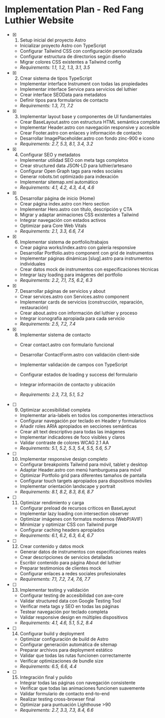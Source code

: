 # Implementation Plan - Red Fang Luthier Website

- [x] 1. Setup inicial del proyecto Astro

  - Inicializar proyecto Astro con TypeScript
  - Configurar Tailwind CSS con configuración personalizada
  - Configurar estructura de directorios según diseño
  - Migrar colores CSS existentes a Tailwind config
  - _Requirements: 1.1, 1.2, 1.3, 3.1, 3.5_

- [x] 2. Crear sistema de tipos TypeScript





  - Implementar interface Instrument con todas las propiedades
  - Implementar interface Service para servicios del luthier
  - Crear interface SEOData para metadatos
  - Definir tipos para formularios de contacto
  - _Requirements: 1.3, 7.1, 7.2_

- [x] 3. Implementar layout base y componentes de UI fundamentales



  - Crear BaseLayout.astro con estructura HTML semántica completa
  - Implementar Header.astro con navegación responsive y accesible
  - Crear Footer.astro con enlaces y información de contacto
  - Desarrollar ImagePlaceholder.astro con fondo zinc-900 e icono
  - _Requirements: 2.7, 5.3, 8.1, 3.4, 3.2_

- [x] 4. Configurar SEO y metadatos



  - Implementar utilidad SEO con meta tags completos
  - Crear structured data JSON-LD para luthier/artesano
  - Configurar Open Graph tags para redes sociales
  - Generar robots.txt optimizado para indexación
  - Implementar sitemap.xml automático
  - _Requirements: 4.1, 4.2, 4.3, 4.4, 4.6_

- [x] 5. Desarrollar página de inicio (Home)



  - Crear página index.astro con Hero section
  - Implementar Hero.astro con título, descripción y CTA
  - Migrar y adaptar animaciones CSS existentes a Tailwind
  - Integrar navegación con estados activos
  - Optimizar para Core Web Vitals
  - _Requirements: 2.1, 3.3, 6.6, 7.4_

- [x] 6. Implementar sistema de portfolio/trabajos








  - Crear página works/index.astro con galería responsive
  - Desarrollar Portfolio.astro component con grid de instrumentos
  - Implementar páginas dinámicas [slug].astro para instrumentos individuales
  - Crear datos mock de instrumentos con especificaciones técnicas
  - Integrar lazy loading para imágenes del portfolio
  - _Requirements: 2.2, 7.1, 7.5, 6.2, 6.3_

- [x] 7. Desarrollar páginas de servicios y about






  - Crear services.astro con Services.astro component
  - Implementar cards de servicios (construcción, reparación, restauración)
  - Crear about.astro con información del luthier y proceso
  - Integrar iconografía apropiada para cada servicio
  - _Requirements: 2.5, 7.2, 7.4_

- [x] 8. Implementar sistema de contacto




  - Crear contact.astro con formulario funcional
  - Desarrollar ContactForm.astro con validación client-side
  - Implementar validación de campos con TypeScript
  - Configurar estados de loading y success del formulario






  - Integrar información de contacto y ubicación
  - _Requirements: 2.3, 7.3, 5.1, 5.2_



- [ ] 9. Optimizar accesibilidad completa
  - Implementar aria-labels en todos los componentes interactivos
  - Configurar navegación por teclado en Header y formularios
  - Añadir roles ARIA apropiados en secciones semánticas
  - Crear alt text descriptivo para todas las imágenes
  - Implementar indicadores de foco visibles y claros
  - Validar contraste de colores WCAG 2.1 AA
  - _Requirements: 5.1, 5.2, 5.3, 5.4, 5.5, 5.6, 5.7_

- [ ] 10. Implementar responsive design completo
  - Configurar breakpoints Tailwind para móvil, tablet y desktop
  - Adaptar Header.astro con menú hamburguesa para móvil
  - Optimizar Portfolio grid para diferentes tamaños de pantalla
  - Configurar touch targets apropiados para dispositivos móviles
  - Implementar orientación landscape y portrait
  - _Requirements: 8.1, 8.2, 8.3, 8.6, 8.7_

- [ ] 11. Optimizar rendimiento y carga
  - Configurar preload de recursos críticos en BaseLayout
  - Implementar lazy loading con intersection observer
  - Optimizar imágenes con formatos modernos (WebP/AVIF)
  - Minimizar y optimizar CSS con Tailwind purge
  - Configurar caching headers apropiados
  - _Requirements: 6.1, 6.2, 6.3, 6.4, 6.7_

- [ ] 12. Crear contenido y datos mock
  - Generar datos de instrumentos con especificaciones reales
  - Crear descripciones de servicios detalladas
  - Escribir contenido para página About del luthier
  - Preparar testimonios de clientes mock
  - Configurar enlaces a redes sociales profesionales
  - _Requirements: 7.1, 7.2, 7.4, 7.6, 7.7_

- [ ] 13. Implementar testing y validación
  - Configurar testing de accesibilidad con axe-core
  - Validar structured data con Google Testing Tool
  - Verificar meta tags y SEO en todas las páginas
  - Testear navegación por teclado completa
  - Validar responsive design en múltiples dispositivos
  - _Requirements: 4.1, 4.6, 5.1, 5.2, 8.4_

- [ ] 14. Configurar build y deployment
  - Optimizar configuración de build de Astro
  - Configurar generación automática de sitemap
  - Preparar archivos para deployment estático
  - Validar que todas las rutas funcionen correctamente
  - Verificar optimizaciones de bundle size
  - _Requirements: 6.5, 6.6, 4.4_

- [ ] 15. Integración final y pulido
  - Integrar todas las páginas con navegación consistente
  - Verificar que todas las animaciones funcionen suavemente
  - Validar formulario de contacto end-to-end
  - Realizar testing cross-browser final
  - Optimizar para puntuación Lighthouse >90
  - _Requirements: 2.7, 3.3, 7.3, 8.4, 6.6_